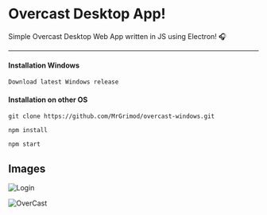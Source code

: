 Overcast Desktop App!
===================

Simple Overcast Desktop Web App written in JS using Electron! :headphones:

----------
#### <i class="icon-down-big"></i> Installation Windows

	Download latest Windows release

#### <i class="icon-down-big"></i> Installation on other OS

	git clone https://github.com/MrGrimod/overcast-windows.git

  	npm install

	npm start

Images
-------------------

![Login](https://image.ibb.co/j92qRx/login.png)

![OverCast](https://image.ibb.co/eHaYeH/cast.png)
